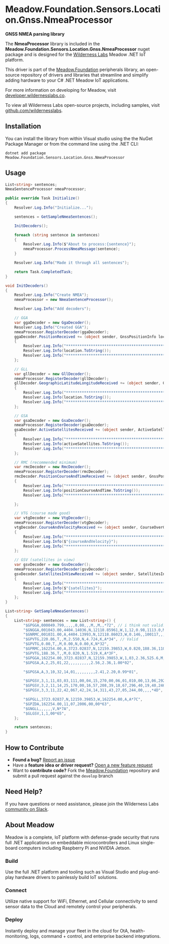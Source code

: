 # Meadow.Foundation.Sensors.Location.Gnss.NmeaProcessor

**GNSS NMEA parsing library**

The **NmeaProcessor** library is included in the **Meadow.Foundation.Sensors.Location.Gnss.NmeaProcessor** nuget package and is designed for the [Wilderness Labs](www.wildernesslabs.co) Meadow .NET IoT platform.

This driver is part of the [Meadow.Foundation](https://developer.wildernesslabs.co/Meadow/Meadow.Foundation/) peripherals library, an open-source repository of drivers and libraries that streamline and simplify adding hardware to your C# .NET Meadow IoT applications.

For more information on developing for Meadow, visit [developer.wildernesslabs.co](http://developer.wildernesslabs.co/).

To view all Wilderness Labs open-source projects, including samples, visit [github.com/wildernesslabs](https://github.com/wildernesslabs/).

## Installation

You can install the library from within Visual studio using the the NuGet Package Manager or from the command line using the .NET CLI:

`dotnet add package Meadow.Foundation.Sensors.Location.Gnss.NmeaProcessor`
## Usage

```csharp
List<string> sentences;
NmeaSentenceProcessor nmeaProcessor;

public override Task Initialize()
{
    Resolver.Log.Info("Initialize...");

    sentences = GetSampleNmeaSentences();

    InitDecoders();

    foreach (string sentence in sentences)
    {
        Resolver.Log.Info($"About to process:{sentence}");
        nmeaProcessor.ProcessNmeaMessage(sentence);
    }

    Resolver.Log.Info("Made it through all sentences");

    return Task.CompletedTask;
}

void InitDecoders()
{
    Resolver.Log.Info("Create NMEA");
    nmeaProcessor = new NmeaSentenceProcessor();

    Resolver.Log.Info("Add decoders");

    // GGA
    var ggaDecoder = new GgaDecoder();
    Resolver.Log.Info("Created GGA");
    nmeaProcessor.RegisterDecoder(ggaDecoder);
    ggaDecoder.PositionReceived += (object sender, GnssPositionInfo location) =>
    {
        Resolver.Log.Info("*********************************************");
        Resolver.Log.Info(location.ToString());
        Resolver.Log.Info("*********************************************");
    };

    // GLL
    var gllDecoder = new GllDecoder();
    nmeaProcessor.RegisterDecoder(gllDecoder);
    gllDecoder.GeographicLatitudeLongitudeReceived += (object sender, GnssPositionInfo location) =>
    {
        Resolver.Log.Info("*********************************************");
        Resolver.Log.Info(location.ToString());
        Resolver.Log.Info("*********************************************");
    };

    // GSA
    var gsaDecoder = new GsaDecoder();
    nmeaProcessor.RegisterDecoder(gsaDecoder);
    gsaDecoder.ActiveSatellitesReceived += (object sender, ActiveSatellites activeSatellites) =>
    {
        Resolver.Log.Info("*********************************************");
        Resolver.Log.Info(activeSatellites.ToString());
        Resolver.Log.Info("*********************************************");
    };

    // RMC (recommended minimum)
    var rmcDecoder = new RmcDecoder();
    nmeaProcessor.RegisterDecoder(rmcDecoder);
    rmcDecoder.PositionCourseAndTimeReceived += (object sender, GnssPositionInfo positionCourseAndTime) =>
    {
        Resolver.Log.Info("*********************************************");
        Resolver.Log.Info(positionCourseAndTime.ToString());
        Resolver.Log.Info("*********************************************");

    };

    // VTG (course made good)
    var vtgDecoder = new VtgDecoder();
    nmeaProcessor.RegisterDecoder(vtgDecoder);
    vtgDecoder.CourseAndVelocityReceived += (object sender, CourseOverGround courseAndVelocity) =>
    {
        Resolver.Log.Info("*********************************************");
        Resolver.Log.Info($"{courseAndVelocity}");
        Resolver.Log.Info("*********************************************");
    };

    // GSV (satellites in view)
    var gsvDecoder = new GsvDecoder();
    nmeaProcessor.RegisterDecoder(gsvDecoder);
    gsvDecoder.SatellitesInViewReceived += (object sender, SatellitesInView satellites) =>
    {
        Resolver.Log.Info("*********************************************");
        Resolver.Log.Info($"{satellites}");
        Resolver.Log.Info("*********************************************");
    };
}

List<string> GetSampleNmeaSentences()
{
    List<string> sentences = new List<string>() {
        "$GPGGA,000049.799,,,,,0,00,,,M,,M,,*72", // i think not valid.
        "$GNGGA,001043.00,4404.14036,N,12118.85961,W,1,12,0.98,1113.0,M,-21.3,M,,*47", // valid
        "$GNRMC,001031.00,A,4404.13993,N,12118.86023,W,0.146,,100117,,,A*7B", // valid
        "$GPVTG,220.86,T,,M,2.550,N,4.724,K,A*34", // Valid
        "$GPVTG,0.00,T,,M,0.00,N,0.00,K,N*32",
        "$GPRMC,162254.00,A,3723.02837,N,12159.39853,W,0.820,188.36,110706,,,A*74",
        "$GPVTG,188.36,T,,M,0.820,N,1.519,K,A*3F",
        "$GPGGA,162254.00,3723.02837,N,12159.39853,W,1,03,2.36,525.6,M,-25.6,M,,*65",
        "$GPGSA,A,2,25,01,22,,,,,,,,,,2.56,2.36,1.00*02",

        "$GPGSA,A,3,10,32,14,01,,,,,,,,,2.41,2.20,0.99*01",

        "$GPGSV,3,1,11,03,03,111,00,04,15,270,00,06,01,010,00,13,06,292,00*74",
        "$GPGSV,3,2,11,14,25,170,00,16,57,208,39,18,67,296,40,19,40,246,00*74",
        "$GPGSV,3,3,11,22,42,067,42,24,14,311,43,27,05,244,00,,,,*4D",

        "$GPGLL,3723.02837,N,12159.39853,W,162254.00,A,A*7C",
        "$GPZDA,162254.00,11,07,2006,00,00*63",
        "$GNGLL,,,,,,V,N*7A",
        "$GLGSV,1,1,00*65",
    };

    return sentences;
}

```
## How to Contribute

- **Found a bug?** [Report an issue](https://github.com/WildernessLabs/Meadow_Issues/issues)
- Have a **feature idea or driver request?** [Open a new feature request](https://github.com/WildernessLabs/Meadow_Issues/issues)
- Want to **contribute code?** Fork the [Meadow.Foundation](https://github.com/WildernessLabs/Meadow.Foundation) repository and submit a pull request against the `develop` branch


## Need Help?

If you have questions or need assistance, please join the Wilderness Labs [community on Slack](http://slackinvite.wildernesslabs.co/).
## About Meadow

Meadow is a complete, IoT platform with defense-grade security that runs full .NET applications on embeddable microcontrollers and Linux single-board computers including Raspberry Pi and NVIDIA Jetson.

### Build

Use the full .NET platform and tooling such as Visual Studio and plug-and-play hardware drivers to painlessly build IoT solutions.

### Connect

Utilize native support for WiFi, Ethernet, and Cellular connectivity to send sensor data to the Cloud and remotely control your peripherals.

### Deploy

Instantly deploy and manage your fleet in the cloud for OtA, health-monitoring, logs, command + control, and enterprise backend integrations.


